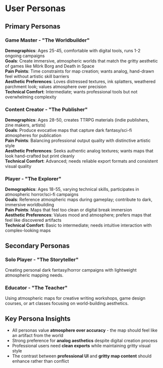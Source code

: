 # User Personas

## Primary Personas

### Game Master - "The Worldbuilder"
**Demographics**: Ages 25-45, comfortable with digital tools, runs 1-2 ongoing campaigns  
**Goals**: Create immersive, atmospheric worlds that match the gritty aesthetic of games like Mörk Borg and Death in Space  
**Pain Points**: Time constraints for map creation; wants analog, hand-drawn feel without artistic skill barriers  
**Aesthetic Preferences**: Loves distressed textures, ink splatters, weathered parchment look; values atmosphere over precision  
**Technical Comfort**: Intermediate; wants professional tools but not overwhelming complexity

### Content Creator - "The Publisher"
**Demographics**: Ages 28-50, creates TTRPG materials (indie publishers, zine makers, artists)  
**Goals**: Produce evocative maps that capture dark fantasy/sci-fi atmospheres for publication  
**Pain Points**: Balancing professional output quality with distinctive artistic style  
**Aesthetic Preferences**: Seeks authentic analog textures; wants maps that look hand-crafted but print cleanly  
**Technical Comfort**: Advanced; needs reliable export formats and consistent visual quality

### Player - "The Explorer"
**Demographics**: Ages 18-55, varying technical skills, participates in atmospheric horror/sci-fi campaigns  
**Goals**: Reference atmospheric maps during gameplay; contribute to dark, immersive worldbuilding  
**Pain Points**: Maps that feel too clean or digital break immersion  
**Aesthetic Preferences**: Values mood and atmosphere; prefers maps that feel like discovered artifacts  
**Technical Comfort**: Basic to intermediate; needs intuitive interaction with complex-looking maps

## Secondary Personas

### Solo Player - "The Storyteller"
Creating personal dark fantasy/horror campaigns with lightweight atmospheric mapping needs.

### Educator - "The Teacher"
Using atmospheric maps for creative writing workshops, game design courses, or art classes focusing on world-building aesthetics.

## Key Persona Insights

- All personas value **atmosphere over accuracy** - the map should feel like an artifact from the world
- Strong preference for **analog aesthetics** despite digital creation process
- Professional users need **clean exports** while maintaining gritty visual style
- The contrast between **professional UI** and **gritty map content** should enhance rather than conflict
